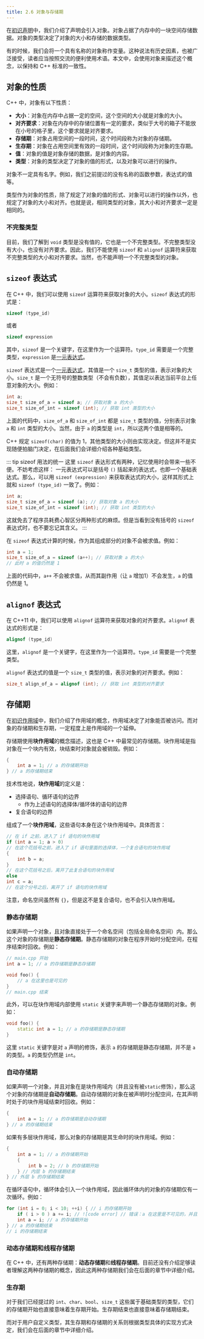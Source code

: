 ```yaml
---
title: 2.6 对象与存储期
---
```


在[初识声明](./declaration.md)中，我们介绍了声明会引入对象。对象占据了内存中的一块空间存储数据。对象的类型决定了对象的大小和存储的数据类型。

有的时候，我们会将一个具有名称的对象称作变量。这种说法有历史因素，也被广泛接受，读者应当按照交流的便利使用术语。本文中，会使用对象来描述这个概念，以保持和 C++ 标准的一致性。

## 对象的性质

C++ 中，对象有以下性质：

- **大小**：对象在内存中占据一定的空间，这个空间的大小就是对象的大小。
- **对齐要求**：对象在内存中的存储位置有一定的要求，类似于大号的箱子不能放在小号的格子里，这个要求就是对齐要求。
- **存储期**：对象占用空间的一段时间，这个时间段称为对象的存储期。
- **生存期**：对象在占用空间里有效的一段时间，这个时间段称为对象的生存期。
- **值**：对象的值是对象存储的数据，是对象的内容。
- **类型**：对象的类型决定了对象的值的形式，以及对象可以进行的操作。

对象不一定具有名字。例如，我们之前提过的没有名称的函数参数，表达式的值等。

类型作为对象的性质，除了规定了对象的值的形式、对象可以进行的操作以外，也规定了对象的大小和对齐。也就是说，相同类型的对象，其大小和对齐要求一定是相同的。

### 不完整类型

目前，我们了解到 `void` 类型是没有值的，它也是一个不完整类型。不完整类型没有大小，也没有对齐要求。因此，我们不能使用 `sizeof` 和 `alignof` 运算符来获取不完整类型的大小和对齐要求。当然，也不能声明一个不完整类型的对象。

## `sizeof` 表达式

在 C++ 中，我们可以使用 `sizeof` 运算符来获取对象的大小。`sizeof` 表达式的形式是：

```cpp
sizeof (type_id)
```
或者
```cpp
sizeof expression
```
其中，`sizeof` 是一个关键字，在这里作为一个运算符。`type_id` 需要是一个完整类型，`expression` 是[一元表达式](./expression.md#一元表达式)。

`sizeof` 表达式是一个[一元表达式](./expression.md#一元表达式)，其值是一个 `size_t` 类型的值，表示对象的大小。`size_t` 是一个无符号的整数类型（不会有负数），其值足以表达当前平台上任意对象的大小。例如：

```cpp
int a;
size_t size_of_a = sizeof a; // 获取对象 a 的大小
size_t size_of_int = sizeof (int); // 获取 int 类型的大小
```

上面的代码中，`size_of_a` 和 `size_of_int` 都是 `size_t` 类型的值，分别表示对象 `a` 和 `int` 类型的大小。当然，由于 `a` 的类型是 `int`，所以这两个值是相等的。

C++ 规定 `sizeof(char)` 的值为 1，其他类型的大小则由实现决定。但这并不是实现随便拍脑门决定，在后面我们会详细介绍各种基础类型。

::: tip sizeof 用法的统一
这里 `sizeof` 表达形式有两种，记忆使用时会带来一些不便。不妨考虑这样：
一元表达式可以是括号 `()` 括起来的表达式，也即一个基础表达式。那么，可以用 `sizeof (expression)` 来获取表达式的大小，这样其形式上就和 `sizeof (type_id)` 一致了。例如：
```cpp
int a;
size_t size_of_a = sizeof (a); // 获取对象 a 的大小
size_t size_of_int = sizeof (int); // 获取 int 类型的大小
```
这就免去了程序员耗费心智区分两种形式的麻烦。但是当看到没有括号的 `sizeof` 表达式时，也不要忘记其含义。
:::

在 `sizeof` 表达式计算的时候，作为其组成部分的对象不会被求值。例如：

```cpp
int a = 1;
size_t size_of_a = sizeof (a++); // 获取对象 a 的大小
// 此时 a 的值仍然是 1
```

上面的代码中，`a++` 不会被求值，从而其副作用（让 `a` 增加1）不会发生，`a` 的值仍然是 1。

## `alignof` 表达式

在 C++11 中，我们可以使用 `alignof` 运算符来获取对象的对齐要求。`alignof` 表达式的形式是：

```cpp
alignof (type_id)
```

这里，`alignof` 是一个关键字，在这里作为一个运算符。`type_id` 需要是一个完整类型。

`alignof` 表达式的值是一个 `size_t` 类型的值，表示对象的对齐要求。例如：

```cpp
size_t align_of_a = alignof (int); // 获取 int 类型的对齐要求
```

## 存储期

在[初识作用域](./scope.md)中，我们介绍了作用域的概念，作用域决定了对象能否被访问。而对象的存储期和生存期，一定程度上是作用域的一个延伸。

存储期使用**块作用域**的概念描述，这也是 C++ 中最常见的存储期。块作用域是指对象在一个块内有效，块结束时对象就会被销毁。例如：

```cpp
{
    int a = 1; // a 的存储期开始
} // a 的存储期结束
```

技术性地说，**块作用域**的定义是：

- 选择语句、循环语句的边界
  - 作为上述语句的选择体/循环体的语句的边界
- 复合语句的边界

组成了一个**块作用域**，这些语句本身在这个块作用域中。具体而言：

```cpp
// 在 if 之前，进入了 if 语句的块作用域
if (int a = 1; a > 0) 
// 在这个花括号之前，进入了 if 语句里面的选择体，一个复合语句的块作用域
{
    int b = a;
}
// 在这个花括号之后，离开了此复合语句的块作用域
else 
int c = a;
// 在这个分号之后，离开了 if 语句的块作用域
```

注意，命名空间虽然有 `{}`，但是这不是复合语句，也不会引入块作用域。

### 静态存储期

如果声明一个对象，且对象直接处于一个命名空间（包括全局命名空间）内。那么这个对象的存储期是**静态存储期**。静态存储期的对象在程序开始时分配空间，在程序结束时回收。例如：

```cpp
// main.cpp 开始
int a = 1; // a 的存储期是静态存储期

void foo() {
    // a 在这里也是可见的
}
// main.cpp 结束
```

此外，可以在块作用域内部使用 `static` 关键字来声明一个静态存储期的对象。例如：

```cpp
void foo() {
    static int a = 1; // a 的存储期是静态存储期
}
```

这里 `static` 关键字是对 `a` 声明的修饰，表示 `a` 的存储期是静态存储期，并不是 `a` 的类型。`a` 的类型仍然是 `int`。

### 自动存储期

如果声明一个对象，并且对象在是块作用域内（并且没有被`static`修饰），那么这个对象的存储期是**自动存储期**。自动存储期的对象在被声明时分配空间，在其声明时处于的块作用域结束时回收。例如：

```cpp
{
    int a = 1; // a 的存储期是自动存储期
} // a 的存储期结束
```

如果有多层块作用域，那么对象的存储期是其生命时的块作用域。例如：

```cpp
{
    int a = 1; // a 的存储期开始
    {
        int b = 2; // b 的存储期开始
    } // 内层 b 的存储期结束
} // 外层 b 的存储期结束
```

在循环语句中，循环体会引入一个块作用域，因此循环体内的对象的存储期仅有一次循环。例如：

```cpp
for (int i = 0; i < 10; ++i) { // i 的存储期开始
    if ( i > 0 ) a += i; // ![code error] // 错误：a 在这里是不可见的，并且上个循环中的 a 存储期已经结束，这个循环 a 的存储期还没有开始
    int a = i; // a 的存储期开始
} // a 的存储期结束
// i 的存储期结束
```

### 动态存储期和线程存储期

在 C++ 中，还有两种存储期：**动态存储期**和**线程存储期**。目前还没有介绍足够读者理解这两种存储期的概念，因此这两种存储期我们会在后面的章节中详细介绍。

### 生存期

对于我们已经提过的 `int`、`char`、`bool`、`size_t` 这些属于基础类型的类型，它们的存储期开始也直接意味着生存期开始。生存期结束也直接意味着存储期结束。

而对于用户自定义类型，其生存期和存储期的关系则根据类型具体的实现方式决定，我们会在后面的章节中详细介绍。